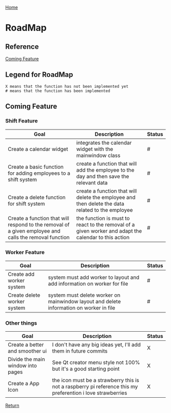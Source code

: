 [Home](../README.md)
# RoadMap
## Reference 

[Coming Feature](#coming-feature)

## Legend for RoadMap

    X means that the function has not been implemented yet
    # means that the function has been implemented

## Coming Feature

### Shift Feature

| Goal      |Description| Status    |
| --------- | --------- | --------- |
|  Create a calendar widget         | integrates the calendar widget with the mainwindow class | # |
|  Create a basic function for adding employees to a shift system | create a function that will add the employee to the day and then save the relevant data | # |
| Create a delete function for shift system | create a function that will delete the employee and then delete the data related to the employee | # |
| Create a function that will respond to the removal of a given employee and calls the removal function | the function is must to react to the removal of a given worker and adapt the calendar to this action | # |

### Worker Feature

| Goal      |Description| Status    |
| --------- | --------- | --------- |
| Create add worker system          | system must add worker to layout and add information on worker for file           | # | 
| Create delete worker system       | system must delete worker on  mainwindow layout and delete information on worker in file           | # |  

### Other things

| Goal      |Description| Status    |
| --------- | --------- | --------- |
| Create a better and smoother ui   | I don't have any big ideas yet, I'll add them in future commits | X | 
| Divide the main window into pages | See Qt creator menu style not 100% but it's a good starting point | X |  
| Create a App Icon | the icon must be a strawberry this is not a raspberry pi reference this my preferention i love strawberries  | X |

[Return](#reference)